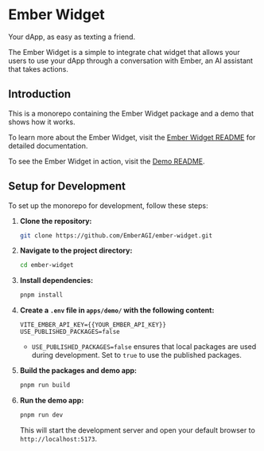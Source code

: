 # Ember Widget

Your dApp, as easy as texting a friend.

The Ember Widget is a simple to integrate chat widget that allows your users to use your dApp through a conversation with Ember, an AI assistant that takes actions.

## Introduction

This is a monorepo containing the Ember Widget package and a demo that shows how it works.

To learn more about the Ember Widget, visit the [Ember Widget README](./packages/ember-widget/README.md) for detailed documentation.

To see the Ember Widget in action, visit the [Demo README](./apps/demo/README.md).

## Setup for Development

To set up the monorepo for development, follow these steps:

1. **Clone the repository:**
   ```bash
   git clone https://github.com/EmberAGI/ember-widget.git
   ```

2. **Navigate to the project directory:**
   ```bash
   cd ember-widget
   ```

3. **Install dependencies:**
   ```bash
   pnpm install
   ```

4. **Create a `.env` file in `apps/demo/` with the following content:**
   ```
   VITE_EMBER_API_KEY={{YOUR_EMBER_API_KEY}}
   USE_PUBLISHED_PACKAGES=false
   ```

   - `USE_PUBLISHED_PACKAGES=false` ensures that local packages are used during development. Set to `true` to use the published packages.

5. **Build the packages and demo app:**
   ```bash
   pnpm run build
   ```

6. **Run the demo app:**
   ```bash
   pnpm run dev
   ```

   This will start the development server and open your default browser to `http://localhost:5173`.